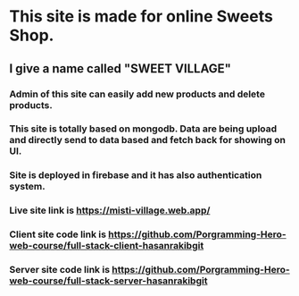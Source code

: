 # This site is made for online Sweets Shop.
## I give a name called "SWEET VILLAGE"
### Admin of this site can easily add new products and delete products.
### This site is totally based on mongodb. Data are being upload and directly send to data based and fetch back for showing on UI. 
### Site is deployed in firebase and it has also authentication system.
### Live site link is https://misti-village.web.app/
### Client site code link is https://github.com/Porgramming-Hero-web-course/full-stack-client-hasanrakibgit
### Server site code link is https://github.com/Porgramming-Hero-web-course/full-stack-server-hasanrakibgit



